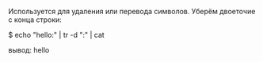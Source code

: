 Используется для удаления или перевода символов. Уберём двоеточие с конца строки:

$ echo "hello:" | tr -d ":" | cat

вывод: hello
